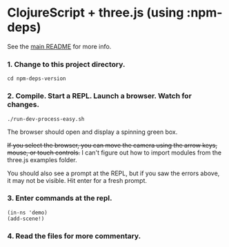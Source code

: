 # ClojureScript + three.js (using :npm-deps)

See the [main README](../README.md) for more info.

### 1. Change to this project directory.
```
cd npm-deps-version
```

### 2. Compile. Start a REPL. Launch a browser. Watch for changes.
```
./run-dev-process-easy.sh
```

The browser should open and display a spinning green box.

~~If you select the browser, you can move the camera using the arrow keys,
mouse, or touch controls.~~ I can't figure out how to import modules from the
three.js examples folder.

You should also see a prompt at the REPL, but if you saw the errors above, it
may not be visible. Hit enter for a fresh prompt.

### 3. Enter commands at the repl.

```
(in-ns 'demo)
(add-scene!)
```

### 4. Read the files for more commentary.
